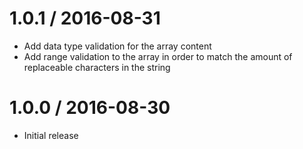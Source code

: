 1.0.1 / 2016-08-31
==================

  * Add data type validation for the array content
  * Add range validation to the array in order to match the amount of replaceable characters in the string

1.0.0 / 2016-08-30
==================

  * Initial release
